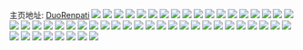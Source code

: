主页地址: [DuoRenpati](https://weibo.com/u/2928681567) 
![](https://wx4.sinaimg.cn/mw2000/ae90225fgy1h9n4el2ztmj20u00ejguc.jpg) 
![](https://wx4.sinaimg.cn/mw2000/ae90225fgy1h9n4elt0pbj20u00jb47r.jpg) 
![](https://wx4.sinaimg.cn/mw2000/ae90225fgy1h9n4emd30ej20u00u0tn3.jpg) 
![](https://wx4.sinaimg.cn/mw2000/ae90225fgy1h9n4emx73oj20u014rk5t.jpg) 
![](https://wx4.sinaimg.cn/mw2000/ae90225fgy1h9n4eneo85j20u00u0109.jpg) 
![](https://wx4.sinaimg.cn/mw2000/ae90225fgy1h9h97vuti8j20zo1b3e5s.jpg) 
![](https://wx4.sinaimg.cn/mw2000/ae90225fgy1h9f5rt7rc3j20m80m8tat.jpg) 
![](https://wx4.sinaimg.cn/mw2000/ae90225fgy1h9bl9nkq4qj22ah340x6r.jpg) 
![](https://wx4.sinaimg.cn/mw2000/ae90225fgy1h95smyp04sj20u01407fz.jpg) 
![](https://wx4.sinaimg.cn/mw2000/ae90225fgy1h8s247z48bj20wi16r14g.jpg) 
![](https://wx4.sinaimg.cn/mw2000/ae90225fgy1h8s248zorzj20wi171nbz.jpg) 
![](https://wx4.sinaimg.cn/mw2000/ae90225fgy1h8s24a6gu3j20wi16ods8.jpg) 
![](https://wx4.sinaimg.cn/mw2000/ae90225fgy1h8s24bxfepj20wi16v190.jpg) 
![](https://wx4.sinaimg.cn/mw2000/ae90225fgy1h8mbzy9mncj20wi16udyl.jpg) 
![](https://wx4.sinaimg.cn/mw2000/ae90225fgy1h8mbzyzfdkj20wi12zdx6.jpg) 
![](https://wx4.sinaimg.cn/mw2000/ae90225fgy1h8mbzzgadqj20wi0nxwlg.jpg) 
![](https://wx4.sinaimg.cn/mw2000/ae90225fgy1h8l75bcvvuj20u01407d7.jpg) 
![](https://wx4.sinaimg.cn/mw2000/ae90225fgy1h8gec8hb41j20wi16o1bw.jpg) 
![](https://wx4.sinaimg.cn/mw2000/ae90225fgy1h8cta5xo7yj20tw0xqqkc.jpg) 
![](https://wx4.sinaimg.cn/mw2000/ae90225fgy1h8cta45j4uj20tz0sjdqp.jpg) 
![](https://wx4.sinaimg.cn/mw2000/ae90225fgy1h8cta4z2xyj20tx0spn8s.jpg) 
![](https://wx4.sinaimg.cn/mw2000/ae90225fgy1h8cta7rhexj20yy0sb175.jpg) 
![](https://wx4.sinaimg.cn/mw2000/ae90225fgy1h8cta6wwzyj20tx12eaq1.jpg) 
![](https://wx4.sinaimg.cn/mw2000/ae90225fgy1h8blieihqyj20wi16lh2b.jpg) 
![](https://wx4.sinaimg.cn/mw2000/ae90225fgy1h8blifbvo6j20wi16q1aq.jpg) 
![](https://wx4.sinaimg.cn/mw2000/ae90225fgy1h8bligamioj20wi17lkhw.jpg) 
![](https://wx4.sinaimg.cn/mw2000/ae90225fgy1h7t72cl5oej20u00u0ai4.jpg) 
![](https://wx4.sinaimg.cn/mw2000/ae90225fgy1h7t72dk99rj20sg0sgdlb.jpg) 
![](https://wx4.sinaimg.cn/mw2000/ae90225fgy1h79hkub7s6j21371f5axj.jpg) 
![](https://wx4.sinaimg.cn/mw2000/ae90225fgy1h79hkusumyj20ou217tlx.jpg) 
![](https://wx4.sinaimg.cn/mw2000/ae90225fgy1h79hktj3qsj20oc213wqk.jpg) 
![](https://wx4.sinaimg.cn/mw2000/ae90225fgy1h79hkveowxj20ke21aqk5.jpg) 
![](https://wx4.sinaimg.cn/mw2000/ae90225fgy1h78bwfii35j20zo1bae1y.jpg) 
![](https://wx4.sinaimg.cn/mw2000/ae90225fgy1h78bwgi2v8j20u0140amk.jpg) 
![](https://wx4.sinaimg.cn/mw2000/ae90225fgy1h70j2eskpnj20u0140tr6.jpg) 
![](https://wx4.sinaimg.cn/mw2000/ae90225fgy1h70j2ft6p0j20u0118dv1.jpg) 
![](https://wx4.sinaimg.cn/mw2000/ae90225fgy1h70j2ghu8fj20u0140qdy.jpg) 
![](https://wx4.sinaimg.cn/mw2000/ae90225fgy1h70j2haektj20u014mwty.jpg) 
![](https://wx4.sinaimg.cn/mw2000/ae90225fgy1h6wzvfzlyrj21u82fmu0y.jpg) 
![](https://wx4.sinaimg.cn/mw2000/ae90225fgy1h6wzviokm7j222b2nre83.jpg) 
![](https://wx4.sinaimg.cn/mw2000/ae90225fgy1h6c58dqzpxj21jj2a7jv4.jpg) 
![](https://wx4.sinaimg.cn/mw2000/ae90225fgy1h6c58f5ehzj21jj2avdma.jpg) 
![](https://wx4.sinaimg.cn/mw2000/ae90225fgy1h6c58ftc5fj21jk0yq77d.jpg) 
![](https://wx4.sinaimg.cn/mw2000/ae90225fgy1h6c58gcmryj21jk28ngo9.jpg) 
![](https://wx4.sinaimg.cn/mw2000/ae90225fgy1h6c58gvdgjj21jk0z9gnu.jpg) 
![](https://wx4.sinaimg.cn/mw2000/ae90225fgy1h6c58c5wi7j21jk28gdj0.jpg) 
![](https://wx4.sinaimg.cn/mw2000/ae90225fgy1h6c58hjfn9j21jk28oacp.jpg) 
![](https://wx4.sinaimg.cn/mw2000/ae90225fgy1h6c58ic7ajj21jh2an431.jpg) 
![](https://wx4.sinaimg.cn/mw2000/ae90225fgy1h6c58j666lj21jk28xacx.jpg) 
![](https://wx4.sinaimg.cn/mw2000/ae90225fgy1h6btc4o3b4j20zo1ucaba.jpg) 
![](https://wx4.sinaimg.cn/mw2000/ae90225fgy1h68bnlcrlqj20zo1e1qfo.jpg) 
